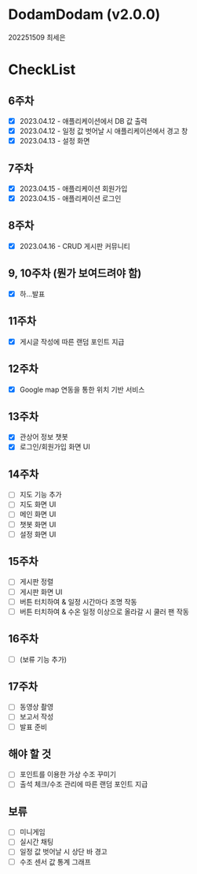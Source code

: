 # DodamDodam (v2.0.0)
202251509 최세은

# CheckList

## 6주차
- [x] 2023.04.12 - 애플리케이션에서 DB 값 출력
- [x] 2023.04.12 - 일정 값 벗어날 시 애플리케이션에서 경고 창
- [x] 2023.04.13 - 설정 화면

## 7주차
- [x] 2023.04.15 - 애플리케이션 회원가입
- [x] 2023.04.15 - 애플리케이션 로그인

## 8주차
- [x] 2023.04.16 - CRUD 게시판 커뮤니티

## 9, 10주차 (뭔가 보여드려야 함)
- [x] 하...발표

## 11주차
- [x] 게시글 작성에 따른 랜덤 포인트 지급

## 12주차
- [x] Google map 연동을 통한 위치 기반 서비스

## 13주차
- [x] 관상어 정보 챗봇
- [x] 로그인/회원가입 화면 UI

## 14주차
- [ ] 지도 기능 추가
- [ ] 지도 화면 UI
- [ ] 메인 화면 UI
- [ ] 챗봇 화면 UI
- [ ] 설정 화면 UI

## 15주차
- [ ] 게시판 정렬
- [ ] 게시판 화면 UI
- [ ] 버튼 터치하여 & 일정 시간마다 조명 작동
- [ ] 버튼 터치하여 & 수온 일정 이상으로 올라갈 시 쿨러 팬 작동

## 16주차
- [ ] (보류 기능 추가)

## 17주차
- [ ] 동영상 촬영
- [ ] 보고서 작성
- [ ] 발표 준비

## 해야 할 것
- [ ] 포인트를 이용한 가상 수조 꾸미기
- [ ] 출석 체크/수조 관리에 따른 랜덤 포인트 지급

## 보류
- [ ] 미니게임
- [ ] 실시간 채팅
- [ ] 일정 값 벗어날 시 상단 바 경고
- [ ] 수조 센서 값 통계 그래프
